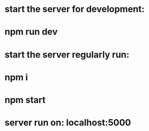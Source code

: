 # start the server for development:

# npm run dev

# start the server regularly run:

# npm i

# npm start

# server run on: localhost:5000
